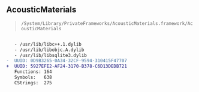 ## AcousticMaterials

> `/System/Library/PrivateFrameworks/AcousticMaterials.framework/AcousticMaterials`

```diff

   - /usr/lib/libc++.1.dylib
   - /usr/lib/libobjc.A.dylib
   - /usr/lib/libsqlite3.dylib
-  UUID: 0D9B3265-0A34-32CF-9594-310415F47707
+  UUID: 5927EFE2-AF24-3170-B378-C6D13DEDB721
   Functions: 164
   Symbols:   638
   CStrings:  275

```

